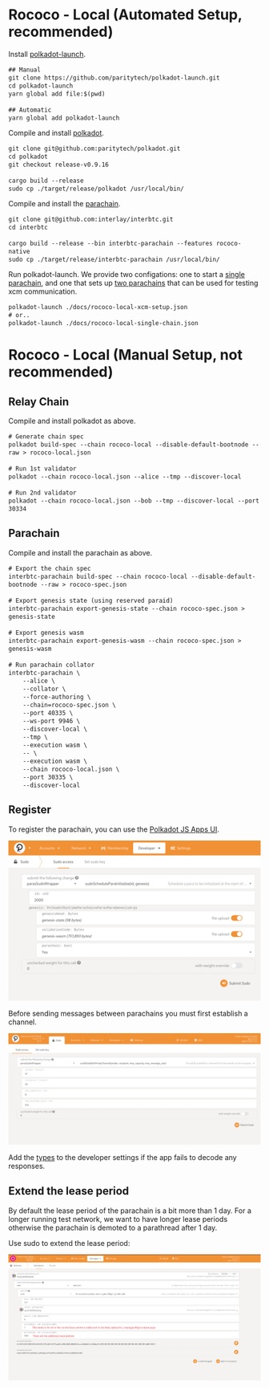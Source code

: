 # Rococo - Local (Automated Setup, recommended)

Install [polkadot-launch](https://github.com/paritytech/polkadot-launch).

```
## Manual
git clone https://github.com/paritytech/polkadot-launch.git
cd polkadot-launch
yarn global add file:$(pwd)

## Automatic
yarn global add polkadot-launch
```

Compile and install [polkadot](https://github.com/paritytech/polkadot).

```shell
git clone git@github.com:paritytech/polkadot.git
cd polkadot
git checkout release-v0.9.16

cargo build --release
sudo cp ./target/release/polkadot /usr/local/bin/
```

Compile and install the [parachain](https://github.com/interlay/interbtc).

```shell
git clone git@github.com:interlay/interbtc.git
cd interbtc

cargo build --release --bin interbtc-parachain --features rococo-native
sudo cp ./target/release/interbtc-parachain /usr/local/bin/
```

Run polkadot-launch. We provide two configations: one to start a [single parachain](./rococo-local-single-chain.json), and one that sets up [two parachains](rococo-local-xcm-setup.json) that can be used for testing xcm communication.

```shell
polkadot-launch ./docs/rococo-local-xcm-setup.json
# or..
polkadot-launch ./docs/rococo-local-single-chain.json
```

# Rococo - Local (Manual Setup, not recommended)

## Relay Chain

Compile and install polkadot as above.

```shell
# Generate chain spec
polkadot build-spec --chain rococo-local --disable-default-bootnode --raw > rococo-local.json

# Run 1st validator
polkadot --chain rococo-local.json --alice --tmp --discover-local

# Run 2nd validator
polkadot --chain rococo-local.json --bob --tmp --discover-local --port 30334
```

## Parachain

Compile and install the parachain as above.

```shell
# Export the chain spec
interbtc-parachain build-spec --chain rococo-local --disable-default-bootnode --raw > rococo-spec.json

# Export genesis state (using reserved paraid)
interbtc-parachain export-genesis-state --chain rococo-spec.json > genesis-state

# Export genesis wasm
interbtc-parachain export-genesis-wasm --chain rococo-spec.json > genesis-wasm

# Run parachain collator
interbtc-parachain \
    --alice \
    --collator \
    --force-authoring \
    --chain=rococo-spec.json \
    --port 40335 \
    --ws-port 9946 \
    --discover-local \
    --tmp \
    --execution wasm \
    -- \
    --execution wasm \
    --chain rococo-local.json \
    --port 30335 \
    --discover-local
```

## Register

To register the parachain, you can use the [Polkadot JS Apps UI](https://polkadot.js.org/apps/#/?rpc=ws://localhost:9944).

![Initialize Parachain](./img/sudoScheduleParaInitialize.png)

Before sending messages between parachains you must first establish a channel.

![Establish Channel](./img/sudoEstablishHrmpChannel.png)

Add the [types](https://github.com/interlay/interbtc-types) to the developer settings if the app fails to decode any responses.


## Extend the lease period

By default the lease period of the parachain is a bit more than 1 day. For a longer running test network, we want to have longer lease periods otherwise the parachain is demoted to a parathread after 1 day.

Use sudo to extend the lease period:

![Extend Lease](./img/sudoExtendLease.png)
